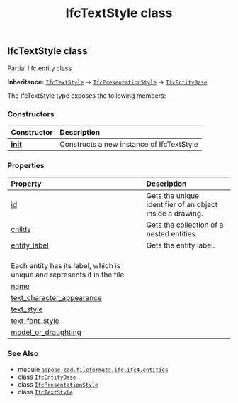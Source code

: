 ﻿---
title: IfcTextStyle class
second_title: Aspose.CAD for Python via .NET API References
description: 
type: docs
weight: 7130
url: /python-net/aspose.cad.fileformats.ifc.ifc4.entities/ifctextstyle/
is_root: false
---

## IfcTextStyle class

Partial IIfc entity class



**Inheritance:** [`IfcTextStyle`](/cad/python-net/aspose.cad.fileformats.ifc.ifc4.entities/ifctextstyle) → 
[`IfcPresentationStyle`](/cad/python-net/aspose.cad.fileformats.ifc.ifc4.entities/ifcpresentationstyle) → 
[`IfcEntityBase`](/cad/python-net/aspose.cad.fileformats.ifc/ifcentitybase)



The IfcTextStyle type exposes the following members:

### Constructors
| Constructor | Description |
| :- | :- |
| [__init__](/cad/python-net/aspose.cad.fileformats.ifc.ifc4.entities/ifctextstyle/__init__/#) | Constructs a new instance of IfcTextStyle |


### Properties
| Property | Description |
| :- | :- |
| [id](/cad/python-net/aspose.cad.fileformats.ifc.ifc4.entities/ifctextstyle/id) | Gets the unique identifier of an object inside a drawing. |
| [childs](/cad/python-net/aspose.cad.fileformats.ifc.ifc4.entities/ifctextstyle/childs) | Gets the collection of a nested entities. |
| [entity_label](/cad/python-net/aspose.cad.fileformats.ifc.ifc4.entities/ifctextstyle/entity_label) | Gets the entity label.<br/>Each entity has its label, which is unique and represents it in the file |
| [name](/cad/python-net/aspose.cad.fileformats.ifc.ifc4.entities/ifctextstyle/name) |  |
| [text_character_appearance](/cad/python-net/aspose.cad.fileformats.ifc.ifc4.entities/ifctextstyle/text_character_appearance) |  |
| [text_style](/cad/python-net/aspose.cad.fileformats.ifc.ifc4.entities/ifctextstyle/text_style) |  |
| [text_font_style](/cad/python-net/aspose.cad.fileformats.ifc.ifc4.entities/ifctextstyle/text_font_style) |  |
| [model_or_draughting](/cad/python-net/aspose.cad.fileformats.ifc.ifc4.entities/ifctextstyle/model_or_draughting) |  |



### See Also
* module [`aspose.cad.fileformats.ifc.ifc4.entities`](..)
* class [`IfcEntityBase`](/cad/python-net/aspose.cad.fileformats.ifc/ifcentitybase)
* class [`IfcPresentationStyle`](/cad/python-net/aspose.cad.fileformats.ifc.ifc4.entities/ifcpresentationstyle)
* class [`IfcTextStyle`](/cad/python-net/aspose.cad.fileformats.ifc.ifc4.entities/ifctextstyle)
